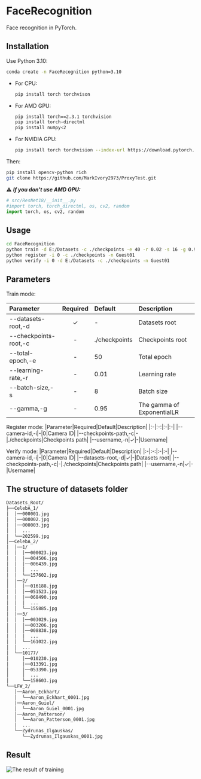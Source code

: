 # FaceRecognition

Face recognition in PyTorch.

## Installation

Use Python 3.10:

```bash
conda create -n FaceRecognition python=3.10
```

- For CPU:

  ```bash
  pip install torch torchvison
  ```

- For AMD GPU:

  ```bash
  pip install torch==2.3.1 torchvision
  pip install torch-directml
  pip install numpy<2
  ```

- For NVIDIA GPU:

  ```bash
  pip install torch torchvision --index-url https://download.pytorch.org/whl/cuxxx
  ```

Then:

```bash
pip install opencv-python rich
git clone https://github.com/MarkIvory2973/ProxyTest.git
```

⚠ ***If you don't use AMD GPU:***

```python
# src/ResNet18/__init__.py
#import torch, torch_directml, os, cv2, random
import torch, os, cv2, random
```

## Usage

```bash
cd FaceRecognition
python train -d E:/Datasets -c ./checkpoints -e 40 -r 0.02 -s 16 -g 0.94
python register -i 0 -c ./checkpoints -n Guest01
python verify -i 0 -d E:/Datasets -c ./checkpoints -n Guest01
```

## Parameters

Train mode:

|Parameter|Required|Default|Description|
|:-|:-:|:-|:-|
|--datasets-root,-d|✓|-|Datasets root|
|--checkpoints-root,-c|-|./checkpoints|Checkpoints root|
|--total-epoch,-e|-|50|Total epoch|
|--learning-rate,-r|-|0.01|Learning rate|
|--batch-size,-s|-|8|Batch size|
|--gamma,-g|-|0.95|The gamma of ExponentialLR|

Register mode:
|Parameter|Required|Default|Description|
|:-|:-:|:-|:-|
|--camera-id,-i|-|0|Camera ID|
|--checkpoints-path,-c|-|./checkpoints|Checkpoints path|
|--username,-n|✓|-|Username|

Verify mode:
|Parameter|Required|Default|Description|
|:-|:-:|:-|:-|
|--camera-id,-i|-|0|Camera ID|
|--datasets-root,-d|✓|-|Datasets root|
|--checkpoints-path,-c|-|./checkpoints|Checkpoints path|
|--username,-n|✓|-|Username|

## The structure of datasets folder

```bash
Datasets_Root/
├──CelebA_1/
│  │──000001.jpg
│  │──000002.jpg
│  │──000003.jpg
│  │  ...
│  └──202599.jpg
│──CelebA_2/
│  │──1/
│  │  │──000023.jpg
│  │  │──004506.jpg
│  │  │──006439.jpg
│  │  │  ...
│  │  └──157602.jpg
│  │──2/
│  │  │──016188.jpg
│  │  │──051523.jpg
│  │  │──068490.jpg
│  │  │  ...
│  │  └──155885.jpg
│  │──3/
│  │  │──003029.jpg
│  │  │──003206.jpg
│  │  │──008838.jpg
│  │  │  ...
│  │  └──161022.jpg
│  │  ...
│  └──10177/
│     │──010230.jpg
│     │──013391.jpg
│     │──053390.jpg
│     │  ...
│     └──158603.jpg
└──LFW_2/
   │──Aaron_Eckhart/
   │  └──Aaron_Eckhart_0001.jpg
   │──Aaron_Guiel/
   │  └──Aaron_Guiel_0001.jpg
   │──Aaron_Patterson/
   │  └──Aaron_Patterson_0001.jpg
   │  ...
   └──Zydrunas_Ilgauskas/
      └──Zydrunas_Ilgauskas_0001.jpg
```

## Result

![The result of training]()
